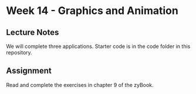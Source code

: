 # Week 14 - Graphics and Animation


## Lecture Notes
We will complete three applications.  Starter code is in the code folder in this repository.

## Assignment
Read and complete the exercises in chapter 9 of the zyBook.
